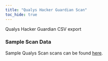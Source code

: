 ```yaml
---
title: "Qualys Hacker Guardian Scan"
toc_hide: true
---
```

Qualys Hacker Guardian CSV export

### Sample Scan Data

Sample Qualys Scan scans can be found [here](https://github.com/DefectDojo/django-DefectDojo/tree/master/unittests/scans/qualys_hacker_guardian).
